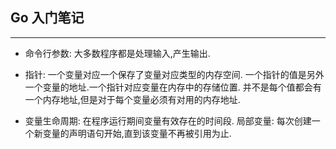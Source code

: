 ##  Go 入门笔记
---
* 命令行参数: 大多数程序都是处理输入,产生输出.

* 指针: 一个变量对应一个保存了变量对应类型的内存空间.
        一个指针的值是另外一个变量的地址.一个指针对应变量在内存中的存储位置.
        并不是每个值都会有一个内存地址,但是对于每个变量必须有对用的内存地址.
* 变量生命周期: 在程序运行期间变量有效存在的时间段.
                局部变量: 每次创建一个新变量的声明语句开始,直到该变量不再被引用为止.
                        
